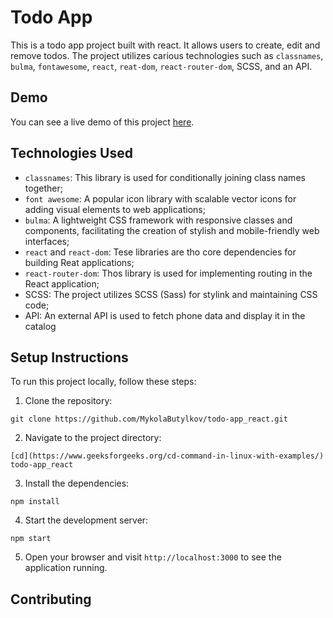 # Todo App
This is a todo app project built with react. It allows users to create, edit and remove todos. The project utilizes carious technologies such as `classnames`, `bulma`, `fontawesome`, `react`, `reat-dom`, `react-router-dom`, SCSS, and an API.

## Demo
You can see a live demo of this project [here](https://mykolabutylkov.github.io/todo-app_react/).

## Technologies Used

- `classnames`: This library is used for conditionally joining class names together;
- `font awesome`: A popular icon library with scalable vector icons for adding visual elements to web applications;
- `bulma`: A lightweight CSS framework with responsive classes and components, facilitating the creation of stylish and mobile-friendly web interfaces;
- `react` and `react-dom`: Tese libraries are tho core dependencies for building Reat applications;
- `react-router-dom`: Thos library is used for implementing routing in the React application;
- SCSS: The project utilizes SCSS (Sass) for stylink and maintaining CSS code;
- API: An external API is used to fetch phone data and display it in the catalog


## Setup Instructions
To run this project locally, follow these steps:
1. Clone the repository:
```
git clone https://github.com/MykolaButylkov/todo-app_react.git
```
2. Navigate to the project directory:
```
[cd](https://www.geeksforgeeks.org/cd-command-in-linux-with-examples/) todo-app_react
```
3. Install the dependencies:
```
npm install
```
4. Start the development server:
```
npm start
```
5. Open your browser and visit `http://localhost:3000` to see the application running.

## Contributing

